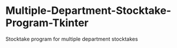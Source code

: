 # Multiple-Department-Stocktake-Program-Tkinter

Stocktake program for multiple department stocktakes
